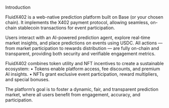 Introduction

FluidX402 is a web-native prediction platform built on Base (or your chosen chain). It implements the X402 payment protocol, allowing seamless, on-chain stablecoin transactions for event participation.

Users interact with an AI-powered prediction agent, explore real-time market insights, and place predictions on events using USDC. All actions — from market participation to rewards distribution — are fully on-chain and transparent, providing both security and verifiable engagement metrics.

FluidX402 combines token utility and NFT incentives to create a sustainable ecosystem:
	•	Tokens enable platform access, fee discounts, and premium AI insights.
	•	NFTs grant exclusive event participation, reward multipliers, and special bonuses.

The platform’s goal is to foster a dynamic, fair, and transparent prediction market, where all users benefit from engagement, accuracy, and participation.
